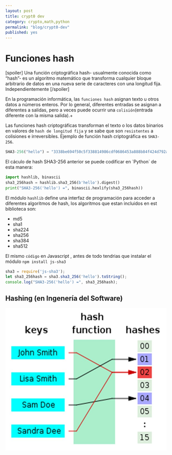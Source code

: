 ```yaml
---
layout: post
title: crypt0 dev
category: crypto,math,python
permalink: "blog/crypt0-dev"
published: yes
---
```


# Funciones hash


[spoiler]
Una función criptográfica hash- usualmente conocida como “hash”- es un algoritmo matemático que transforma cualquier bloque arbitrario de datos en una nueva serie de caracteres con una longitud fija. Independientemente
[/spoiler]

En la programación informática, las `funciones hash` asignan texto u otros datos a números enteros. Por lo general, diferentes entradas se asignan a diferentes a salidas, pero a veces puede ocurrir una `colisión`(entrada diferente con la misma salida).+

Las funciones hash criptográficas transforman el texto o los datos binarios en valores de `hash de longitud fija` y se sabe que son `resistentes` a colisiones e irreversibles. Ejemplo de función hash criptográfica es `SHA3-256`.


```python
SHA3-256("hello") = "3338be694f50c5f338814986cdf0686453a888b84f424d792af4b9202398f392"
```

El cáculo de hash SHA3-256 anterior se puede codificar en ´Python´ de esta manera:

```python
import hashlib, binascii
sha3_256hash = hashlib.sha3_256(b'hello').digest()
print("SHA3-256('hello') =", binascii.hexlify(sha3_256hash))
```
El módulo `hashlib` define una interfaz de programación para acceder a diferentes algoritmos de hash, los algoritmos que estan incluidos en est biblioteca son:

* md5
* sha1
* sha224
* sha256
* sha384
* sha512

El mismo `código` en Javascript , antes de todo tendrias que instalar el módulo `npm install js-sha3`

```js
sha3 = require('js-sha3');
let sha3_256hash = sha3.sha3_256('hello').toString();
console.log("SHA3-256('hello') =", sha3_256hash);
```

## Hashing (en Ingenería del Software)

<img class="differentSize40" src="/assets/img/hashfunction.jpg" alt="antsBUGBOUNTY" style="margin:auto; display:block;">




